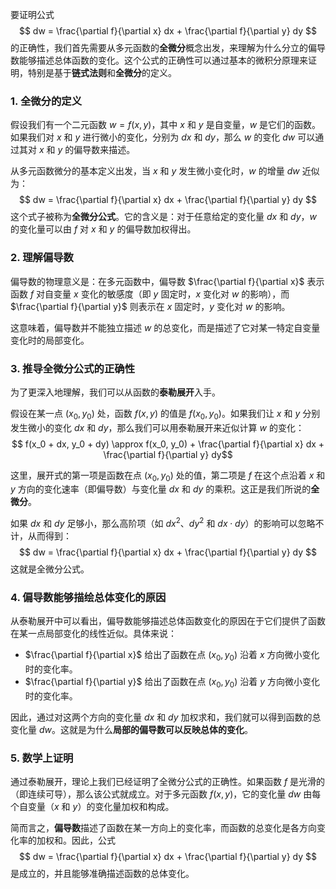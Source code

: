 要证明公式
$$
dw = \frac{\partial f}{\partial x} dx + \frac{\partial f}{\partial y} dy
$$
的正确性，我们首先需要从多元函数的**全微分**概念出发，来理解为什么分立的偏导数能够描述总体函数的变化。这个公式的正确性可以通过基本的微积分原理来证明，特别是基于**链式法则**和**全微分**的定义。

### 1. 全微分的定义

假设我们有一个二元函数 $w = f(x, y)$，其中 $x$ 和 $y$ 是自变量，$w$ 是它们的函数。如果我们对 $x$ 和 $y$ 进行微小的变化，分别为 $dx$ 和 $dy$，那么 $w$ 的变化 $dw$ 可以通过其对 $x$ 和 $y$ 的偏导数来描述。

从多元函数微分的基本定义出发，当 $x$ 和 $y$ 发生微小变化时，$w$ 的增量 $dw$ 近似为：
$$
dw = \frac{\partial f}{\partial x} dx + \frac{\partial f}{\partial y} dy
$$
这个式子被称为**全微分公式**。它的含义是：对于任意给定的变化量 $dx$ 和 $dy$，$w$ 的变化量可以由 $f$ 对 $x$ 和 $y$ 的偏导数加权得出。

### 2. 理解偏导数

偏导数的物理意义是：在多元函数中，偏导数 $\frac{\partial f}{\partial x}$ 表示函数 $f$ 对自变量 $x$ 变化的敏感度（即 $y$ 固定时，$x$ 变化对 $w$ 的影响），而 $\frac{\partial f}{\partial y}$ 则表示在 $x$ 固定时，$y$ 变化对 $w$ 的影响。

这意味着，偏导数并不能独立描述 $w$ 的总变化，而是描述了它对某一特定自变量变化时的局部变化。

### 3. 推导全微分公式的正确性

为了更深入地理解，我们可以从函数的**泰勒展开**入手。

假设在某一点 $(x_0, y_0)$ 处，函数 $f(x, y)$ 的值是 $f(x_0, y_0)$。如果我们让 $x$ 和 $y$ 分别发生微小的变化 $dx$ 和 $dy$，那么我们可以用泰勒展开来近似计算 $w$ 的变化：
$$
f(x_0 + dx, y_0 + dy) \approx f(x_0, y_0) + \frac{\partial f}{\partial x} dx + \frac{\partial f}{\partial y} dy$$

这里，展开式的第一项是函数在点 $(x_0, y_0)$ 处的值，第二项是 $f$ 在这个点沿着 $x$ 和 $y$ 方向的变化速率（即偏导数）与变化量 $dx$ 和 $dy$ 的乘积。这正是我们所说的**全微分**。

如果 $dx$ 和 $dy$ 足够小，那么高阶项（如 $dx^2$、$dy^2$ 和 $dx \cdot dy$）的影响可以忽略不计，从而得到：
$$
dw = \frac{\partial f}{\partial x} dx + \frac{\partial f}{\partial y} dy
$$
这就是全微分公式。

### 4. 偏导数能够描绘总体变化的原因

从泰勒展开中可以看出，偏导数能够描述总体函数变化的原因在于它们提供了函数在某一点局部变化的线性近似。具体来说：

- $\frac{\partial f}{\partial x}$ 给出了函数在点 $(x_0, y_0)$ 沿着 $x$ 方向微小变化时的变化率。
- $\frac{\partial f}{\partial y}$ 给出了函数在点 $(x_0, y_0)$ 沿着 $y$ 方向微小变化时的变化率。

因此，通过对这两个方向的变化量 $dx$ 和 $dy$ 加权求和，我们就可以得到函数的总变化量 $dw$。这就是为什么**局部的偏导数可以反映总体的变化**。

### 5. 数学上证明

通过泰勒展开，理论上我们已经证明了全微分公式的正确性。如果函数 $f$ 是光滑的（即连续可导），那么该公式就成立。对于多元函数 $f(x, y)$，它的变化量 $dw$ 由每个自变量（$x$ 和 $y$）的变化量加权和构成。

简而言之，**偏导数**描述了函数在某一方向上的变化率，而函数的总变化是各方向变化率的加权和。因此，公式
$$
dw = \frac{\partial f}{\partial x} dx + \frac{\partial f}{\partial y} dy
$$
是成立的，并且能够准确描述函数的总体变化。